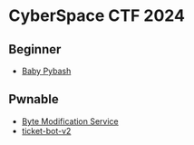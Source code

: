 # CyberSpace CTF 2024

## Beginner

- [Baby Pybash](./Baby%20Pybash)

## Pwnable

- [Byte Modification Service](./Byte%20Modification%20Service)
- [ticket-bot-v2](./ticket-bot-v2)
